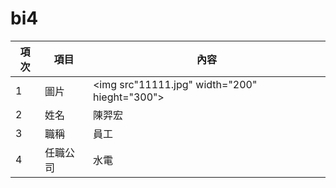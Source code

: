 # bi4

| 項次 | 項目 | 內容 |
|-----|------|------|
|1 | 圖片 |<img src"11111.jpg" width="200" hieght="300">|
|2 | 姓名 |陳羿宏|
|3 | 職稱 |員工|
|4 |任職公司 |水電|
